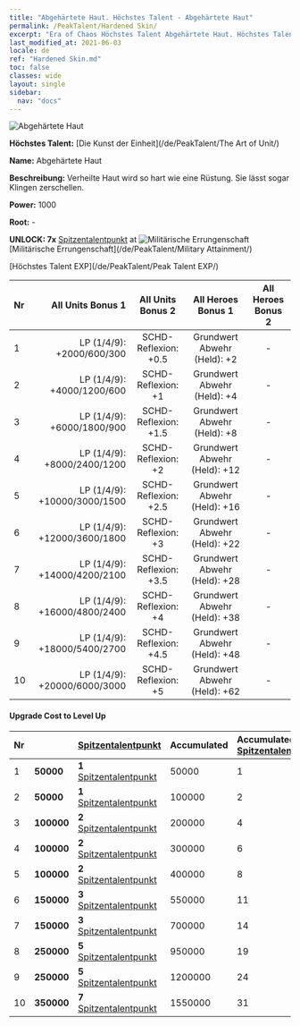 ```yaml
---
title: "Abgehärtete Haut. Höchstes Talent - Abgehärtete Haut"
permalink: /PeakTalent/Hardened Skin/
excerpt: "Era of Chaos Höchstes Talent Abgehärtete Haut. Höchstes Talent Abgehärtete Haut. Abgehärtete Haut"
last_modified_at: 2021-06-03
locale: de
ref: "Hardened Skin.md"
toc: false
classes: wide
layout: single
sidebar:
  nav: "docs"
---
```


  ![Abgehärtete Haut](/images/pt/talent_2007.png)

  **Höchstes Talent:** [Die Kunst der Einheit](/de/PeakTalent/The Art of Unit/)

  **Name:** Abgehärtete Haut

  **Beschreibung:** Verheilte Haut wird so hart wie eine Rüstung. Sie lässt sogar Klingen zerschellen.

  **Power:** 1000

  **Root:** -

  **UNLOCK: 7x** [Spitzentalentpunkt](/ItemsDE/con_934/) at ![Militärische Errungenschaft](/images/pt/talent_2006.png) [Militärische Errungenschaft](/de/PeakTalent/Military Attainment/)

  [Höchstes Talent EXP](/de/PeakTalent/Peak Talent EXP/)

  | Nr | All Units Bonus 1 | All Units Bonus 2 | All Heroes Bonus 1 | All Heroes Bonus 2 |
  |:---|--------------:|:-------------:|:-------------:|:-------------:|
  | 1 | LP (1/4/9): +2000/600/300 | SCHD-Reflexion: +0.5 | Grundwert Abwehr (Held): +2 | - |
  | 2 | LP (1/4/9): +4000/1200/600 | SCHD-Reflexion: +1 | Grundwert Abwehr (Held): +4 | - |
  | 3 | LP (1/4/9): +6000/1800/900 | SCHD-Reflexion: +1.5 | Grundwert Abwehr (Held): +8 | - |
  | 4 | LP (1/4/9): +8000/2400/1200 | SCHD-Reflexion: +2 | Grundwert Abwehr (Held): +12 | - |
  | 5 | LP (1/4/9): +10000/3000/1500 | SCHD-Reflexion: +2.5 | Grundwert Abwehr (Held): +16 | - |
  | 6 | LP (1/4/9): +12000/3600/1800 | SCHD-Reflexion: +3 | Grundwert Abwehr (Held): +22 | - |
  | 7 | LP (1/4/9): +14000/4200/2100 | SCHD-Reflexion: +3.5 | Grundwert Abwehr (Held): +28 | - |
  | 8 | LP (1/4/9): +16000/4800/2400 | SCHD-Reflexion: +4 | Grundwert Abwehr (Held): +38 | - |
  | 9 | LP (1/4/9): +18000/5400/2700 | SCHD-Reflexion: +4.5 | Grundwert Abwehr (Held): +48 | - |
  | 10 | LP (1/4/9): +20000/6000/3000 | SCHD-Reflexion: +5 | Grundwert Abwehr (Held): +62 | - |


#### Upgrade Cost to Level Up

  | Nr | <i class="fas fa-coins"/> | [Spitzentalentpunkt](/ItemsDE/con_934/) | Accumulated <i class="fas fa-coins"/> | Accumulated [Spitzentalentpunkt](/ItemsDE/con_934/) |
  |:---|:--------------|:-------------|:-------------|:-------------|
  | 1 | **50000** | **1** [Spitzentalentpunkt](/ItemsDE/con_934/) | 50000 | 1 |
  | 2 | **50000** | **1** [Spitzentalentpunkt](/ItemsDE/con_934/) | 100000 | 2 |
  | 3 | **100000** | **2** [Spitzentalentpunkt](/ItemsDE/con_934/) | 200000 | 4 |
  | 4 | **100000** | **2** [Spitzentalentpunkt](/ItemsDE/con_934/) | 300000 | 6 |
  | 5 | **100000** | **2** [Spitzentalentpunkt](/ItemsDE/con_934/) | 400000 | 8 |
  | 6 | **150000** | **3** [Spitzentalentpunkt](/ItemsDE/con_934/) | 550000 | 11 |
  | 7 | **150000** | **3** [Spitzentalentpunkt](/ItemsDE/con_934/) | 700000 | 14 |
  | 8 | **250000** | **5** [Spitzentalentpunkt](/ItemsDE/con_934/) | 950000 | 19 |
  | 9 | **250000** | **5** [Spitzentalentpunkt](/ItemsDE/con_934/) | 1200000 | 24 |
  | 10 | **350000** | **7** [Spitzentalentpunkt](/ItemsDE/con_934/) | 1550000 | 31 |
